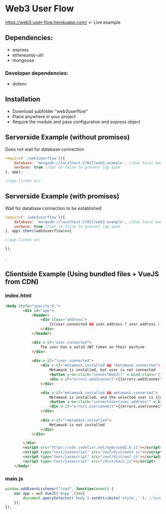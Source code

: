 # Web3 User Flow

https://web3-user-flow.herokuapp.com/ <- Live example

## Dependencies:
- express
- ethereumjs-util
- mongoose

### Developer dependencies:
- dotenv

## Installation
- Download subfolder "web3userflow"
- Place anywhere in your project
- Require the module and pass configuration and express object

## Serverside Example (without promises)
Does not wait for database connection
```javascript
require('./web3userflow')({
	database: 'mongodb://localhost:27017/web3_example', //Use local mongodb 
	verbose: true //Set to false to prevent log spam
}, app);

//app.listen etc

```

## Serverside Example (with promises)
Wait for database connection to be established
```javascript
require('./web3userflow')({
	database: 'mongodb://localhost:27017/web3_example', //Use local mongodb 
	verbose: true //Set to false to prevent log spam
}, app).then((web3userflow)=>{

//app.listen etc

}); 
``` 
.
## Clientside Example (Using bundled files + VueJS from CDN)
### index.html
```html
<body style="opacity:0;">
		<div id="app">
			<header>
				<div class="address">
					{{(user.connected && user.address ? user.address : 'Not logged in')}}
				</div>
			</header>

			<div v-if="user.connected">
				The user has a valid JWT token on their machine
			</div>
			
			<div v-if="!user.connected">
				<div v-if="metamask.installed && !metamask.connected">
					Metamask is installed, but user is not connected
					<button v-on:click="connectWeb3()" v-bind:class="{loading:loading.web3connect}">Connect</button>
					<div v-if="errors.web3connect">{{errors.web3connect}}</div>
				</div>

				<div v-if="metamask.installed && metamask.connected">
					Metamask is installed, and the selected user is {{user.address}}
					<button v-on:click="connectUser(user.address)" v-bind:class="{loading:loading.userconnect}">Sign in as {{user.address.substr(0,8)+'...'+user.address.substr(-6,42)}}</button>
					<div v-if="errors.userconnect">{{errors.userconnect}}</div>
				</div>
				
				<div v-if="!metamask.installed">
					Metamask is not installed
				</div>
			</div>

		</div>
		<script src="https://cdn.jsdelivr.net/npm/vue@2.6.11"></script>
		<script type="text/javascript" src="/wuf/dist/web3.js"></script>
		<script type="text/javascript" src="/wuf/dist/wuf.js"></script>
		<script type="text/javascript" src="/dist/main.js"></script>
	</body>
```
### main.js
```javascript
window.addEventListener("load", function(event) {
    var app = wuf.VueJS('#app',()=>{
        document.querySelector('body').setAttribute('style',''); //Smooth fadein to prevent ugly placeholders at load
    });
});
```
